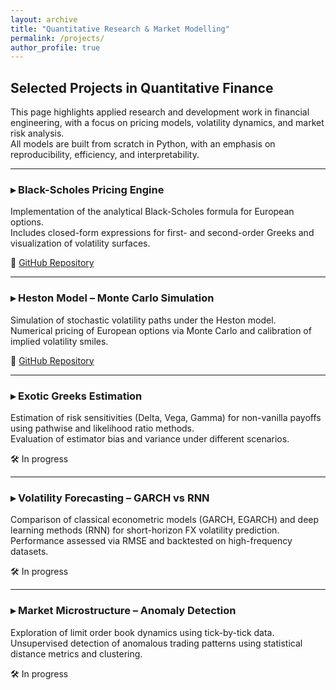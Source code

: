 ```yaml
---
layout: archive
title: "Quantitative Research & Market Modelling"
permalink: /projects/
author_profile: true
---
```


## Selected Projects in Quantitative Finance

This page highlights applied research and development work in financial engineering, with a focus on pricing models, volatility dynamics, and market risk analysis.  
All models are built from scratch in Python, with an emphasis on reproducibility, efficiency, and interpretability.

---

### ▸ Black-Scholes Pricing Engine  
Implementation of the analytical Black-Scholes formula for European options.  
Includes closed-form expressions for first- and second-order Greeks and visualization of volatility surfaces.

🔗 [GitHub Repository](https://github.com/MaysaaRais/portfolio-maysaa-rais/tree/main/BlackScholes)

---

### ▸ Heston Model – Monte Carlo Simulation  
Simulation of stochastic volatility paths under the Heston model.  
Numerical pricing of European options via Monte Carlo and calibration of implied volatility smiles.

🔗 [GitHub Repository](https://github.com/MaysaaRais/portfolio-maysaa-rais/tree/main/HestonModel)

---

### ▸ Exotic Greeks Estimation  
Estimation of risk sensitivities (Delta, Vega, Gamma) for non-vanilla payoffs using pathwise and likelihood ratio methods.  
Evaluation of estimator bias and variance under different scenarios.

🛠️ In progress

---

### ▸ Volatility Forecasting – GARCH vs RNN  
Comparison of classical econometric models (GARCH, EGARCH) and deep learning methods (RNN) for short-horizon FX volatility prediction.  
Performance assessed via RMSE and backtested on high-frequency datasets.

🛠️ In progress

---

### ▸ Market Microstructure – Anomaly Detection  
Exploration of limit order book dynamics using tick-by-tick data.  
Unsupervised detection of anomalous trading patterns using statistical distance metrics and clustering.

🛠️ In progress
